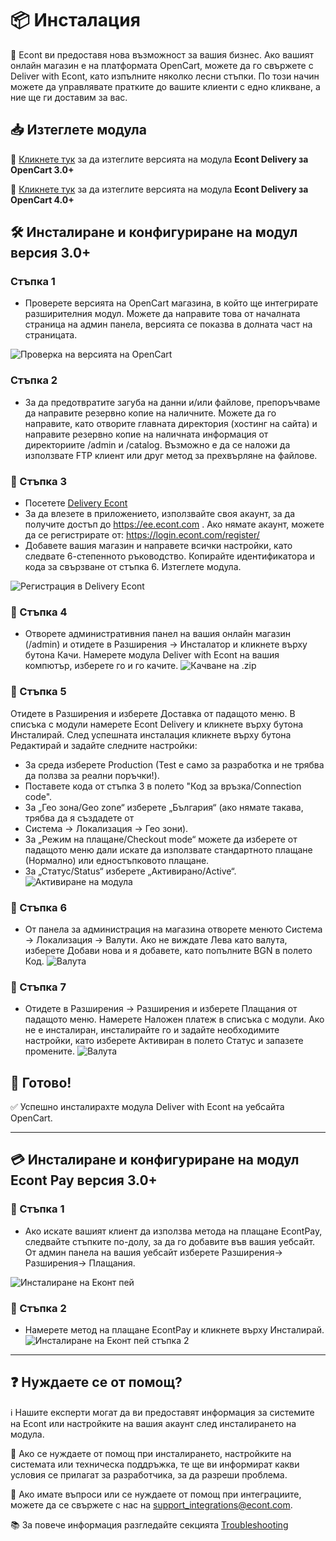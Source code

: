 # 📦 Инсталация

🚀 Econt ви предоставя нова възможност за вашия бизнес. Ако вашият онлайн магазин е на платформата OpenCart, можете да го свържете с Deliver with Econt, като изпълните няколко лесни стъпки. По този начин можете да управлявате пратките до вашите клиенти с едно кликване, а ние ще ги доставим за вас.

## 📥 Изтеглете модула


🔹 [Кликнете тук](https://static-content.econt.com/cms/integrations-delivery/modules/econt_delivery.ocmod.zip) за да изтеглите версията на модула **Econt Delivery за OpenCart 3.0+**

🔹 [Кликнете тук](https://static-content.econt.com/cms/integrations/modules/30/econt_delivery_oc4.ocmod.zip) за да изтеглите версията на модула **Econt Delivery за OpenCart 4.0+**

## 🛠️ Инсталиране и конфигуриране на модул версия 3.0+

### Стъпка 1
- Проверете версията на OpenCart магазина, в който ще интегрирате разширителния модул. Можете да направите това от началната страница на админ панела, версията се показва в долната част на страницата. 
<img src="https://github.com/econt/opencart-extension/wiki/images/install-step1.png" alt="Проверка на версията на OpenCart" style="max-width:100%;">

### Стъпка 2
- За да предотвратите загуба на данни и/или файлове, препоръчваме да направите резервно копие на наличните. Можете да го направите, като отворите главната директория (хостинг на сайта) и направите резервно копие на наличната информация от директориите /admin и /catalog. Възможно е да се наложи да използвате FTP клиент или друг метод за прехвърляне на файлове.

### 🔹 Стъпка 3
- Посетете [Delivery Econt](https://delivery.econt.com)
- За да влезете в приложението, използвайте своя акаунт, за да получите достъп до https://ee.econt.com . Ако нямате акаунт, можете да се регистрирате от: https://login.econt.com/register/
- Добавете вашия магазин и направете всички настройки, като следвате 6-степенното ръководство. Копирайте идентификатора и кода за свързване от стъпка 6. Изтеглете модула.
<img src="https://github.com/econt/opencart-extension/wiki/images/install-step3.png" alt="Регистрация в Delivery Econt" style="max-width:100%;">

### 🔹 Стъпка 4
- Отворете административния панел на вашия онлайн магазин (/admin) и отидете в Разширения -> Инсталатор и кликнете върху бутона Качи. Намерете модула Deliver with Econt на вашия компютър, изберете го и го качите.
  <img src="https://github.com/econt/opencart-extension/wiki/images/install-step4.png" alt="Качване на .zip" style="max-width:100%;">

### 🔹 Стъпка 5
Отидете в Разширения и изберете Доставка от падащото меню. В списъка с модули намерете Econt Delivery и кликнете върху бутона Инсталирай. След успешната инсталация кликнете върху бутона Редактирай и задайте следните настройки:

- За среда изберете Production (Test е само за разработка и не трябва да ползва за реални поръчки!).
- Поставете кода от стъпка 3 в полето "Код за връзка/Connection code".
- За „Гео зона/Geo zone“ изберете „България“ (ако нямате такава, трябва да я създадете от
- Система -> Локализация -> Гео зони).
- За „Режим на плащане/Checkout mode“ можете да изберете от падащото меню дали искате да използвате стандартното плащане (Нормално) или едностъпковото плащане.
- За „Статус/Status“ изберете „Активирано/Active“.
  <img src="https://github.com/econt/opencart-extension/wiki/images/install-step5.png" alt="Активиране на модула" style="max-width:100%;">

### 🔹 Стъпка 6
- От панела за администрация на магазина отворете менюто Система -> Локализация -> Валути.
  Ако не виждате Лева като валута, изберете Добави нова и я добавете, като попълните BGN в полето Код.
  <img src="https://github.com/econt/opencart-extension/wiki/images/install-step6.png" alt="Валута" style="max-width:100%;">

### 🔹 Стъпка 7
- Отидете в Разширения -> Разширения и изберете Плащания от падащото меню. Намерете Наложен платеж в списъка с модули. Ако не е инсталиран, инсталирайте го и задайте необходимите настройки, като изберете Активиран в полето Статус и запазете промените.
  <img src="https://github.com/econt/opencart-extension/wiki/images/install-step7.png" alt="Валута" style="max-width:100%;">

## 🎉 Готово!

✅ Успешно инсталирахте модула Deliver with Econt на уебсайта OpenCart.

---

## 💳 Инсталиране и конфигуриране на модул Econt Pay версия 3.0+

### 🔹 Стъпка 1
- Ако искате вашият клиент да използва метода на плащане EcontPay, следвайте стъпките по-долу, за да го добавите във вашия уебсайт. От админ панела на вашия уебсайт изберете
Разширения-> Разширения-> Плащания.
<img src="https://github.com/econt/opencart-extension/wiki/images/install-payment-step1.png" alt="Инсталиране на Еконт пей" style="max-width:100%;">

### 🔹 Стъпка 2
- Намерете метод на плащане EcontPay и кликнете върху Инсталирай.
  <img src="https://github.com/econt/opencart-extension/wiki/images/install-payment-step2.png" alt="Инсталиране на Еконт пей стъпка 2" style="max-width:100%;">

---
## ❓ Нуждаете се от помощ?

ℹ️ Нашите експерти могат да ви предоставят информация за системите на Econt или настройките на вашия акаунт след инсталирането на модула. 

🔧 Ако се нуждаете от помощ при инсталирането, настройките на системата или техническа поддръжка, те ще ви информират какви условия се прилагат за разработчика, за да разреши проблема. 

📧 Ако имате въпроси или се нуждаете от помощ при интеграциите, мoжете да се свържете с нас на [support_integrations@econt.com](mailto:support_integrations@econt.com).

📚 За повече информация разгледайте секцията [Troubleshooting](https://github.com/econt/opencart-extension/wiki/Troubleshooting.md)

